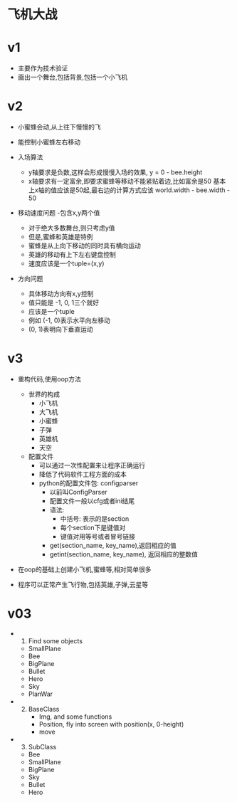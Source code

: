 # 飞机大战
# v1
- 主要作为技术验证
- 画出一个舞台,包括背景,包括一个小飞机

# v2
- 小蜜蜂会动,从上往下慢慢的飞
- 能控制小蜜蜂左右移动
- 入场算法
    - y轴要求是负数,这样会形成慢慢入场的效果, y = 0 - bee.height
    - x轴要求有一定富余,即要求蜜蜂等移动不能紧贴着边,比如富余是50
        基本上x轴的值应该是50起,最右边的计算方式应该 world.width - bee.width - 50
- 移动速度问题
   -包含x,y两个值
   - 对于绝大多数舞台,则只考虑y值
   - 但是,蜜蜂和英雄是特例
   - 蜜蜂是从上向下移动的同时具有横向运动
   - 英雄的移动有上下左右键盘控制
   - 速度应该是一个tuple=(x,y)
    
- 方向问题
   - 具体移动方向有x,y控制
   - 值只能是 -1, 0, 1三个就好
   - 应该是一个tuple
   - 例如 (-1, 0)表示水平向左移动
   - (0, 1)表明向下垂直运动

# v3
- 重构代码,使用oop方法
    - 世界的构成
        - 小飞机
        - 大飞机
        - 小蜜蜂
        - 子弹
        - 英雄机
        - 天空
    - 配置文件
        - 可以通过一次性配置来让程序正确运行
        - 降低了代码软件工程方面的成本
        - python的配置文件包: configparser
            - 以前叫ConfigParser
            - 配置文件一般以cfg或者ini结尾
            - 语法:
                - 中括号: 表示的是section
                - 每个section下是键值对
                - 键值对用等号或者冒号链接
            - get(section_name, key_name),返回相应的值
            - getint(section_name, key_name), 返回相应的整数值
            
                
        
- 在oop的基础上创建小飞机,蜜蜂等,相对简单很多
- 程序可以正常产生飞行物,包括英雄,子弹,云星等

# v03
- 1. Find some objects
    - SmallPlane
    - Bee
    - BigPlane
    - Bullet
    - Hero
    - Sky
    - PlanWar
    
- 2. BaseClass
      - Img, and some functions
      - Position,  fly into screen with position(x, 0-height)
      - move
     
- 3. SubClass
    - Bee
    - SmallPlane
    - BigPlane
    - Sky
    - Bullet
    - Hero
    
   
 
   

    
    